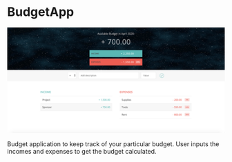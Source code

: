 # BudgetApp

![](dist/img/budget-app.png)

Budget application to keep track of your particular budget. User inputs the incomes and expenses to get the budget calculated.
